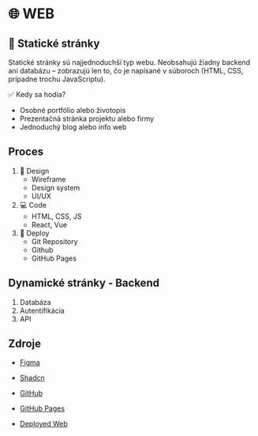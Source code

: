 # 🌐 WEB

## 🧱 Statické stránky

Statické stránky sú najjednoduchší typ webu. Neobsahujú žiadny backend ani databázu – zobrazujú len to, čo je napísané v súboroch (HTML, CSS, prípadne trochu JavaScriptu).

✅ Kedy sa hodia?
- Osobné portfólio alebo životopis
- Prezentačná stránka projektu alebo firmy
- Jednoduchý blog alebo info web

## Proces

1. 🎨 Design
   - Wireframe
   - Design system
   - UI/UX
2. 💻 Code
   - HTML, CSS, JS
   - React, Vue
3. 🚀 Deploy
   - Git Repository
   - Github
   - GitHub Pages

## Dynamické stránky - Backend

1. Databáza
2. Autentifikácia
3. API

## Zdroje

- [Figma](https://www.figma.com/)
- [Shadcn](https://ui.shadcn.com/)
- [GitHub](https://github.com/)
- [GitHub Pages](https://pages.github.com/)
  
- [Deployed Web](https://uyohn.github.io/prednaska-web-test/)